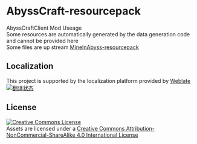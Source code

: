 # AbyssCraft-resourcepack
AbyssCraftClient Mod Useage  
Some resources are automatically generated by the data generation code and cannot be provided here  
Some files are up stream [MineInAbyss-resourcepack](https://github.com/MineInAbyss/MineInAbyss-resourcepack)
## Localization
This project is supported by the localization platform provided by [Weblate](https://hosted.weblate.org/projects/abysscraftclient-assets/main/)  
<a href="https://hosted.weblate.org/engage/abysscraftclient-assets/">
<img src="https://hosted.weblate.org/widget/abysscraftclient-assets/main/multi-auto.svg" alt="翻译状态" />
</a>

## License
<a rel="license" href="http://creativecommons.org/licenses/by-nc-sa/4.0/"><img alt="Creative Commons License" style="border-width:0" src="https://i.creativecommons.org/l/by-nc-sa/4.0/88x31.png" /></a><br />Assets are licensed under a <a rel="license" href="http://creativecommons.org/licenses/by-nc-sa/4.0/">Creative Commons Attribution-NonCommercial-ShareAlike 4.0 International License</a>
